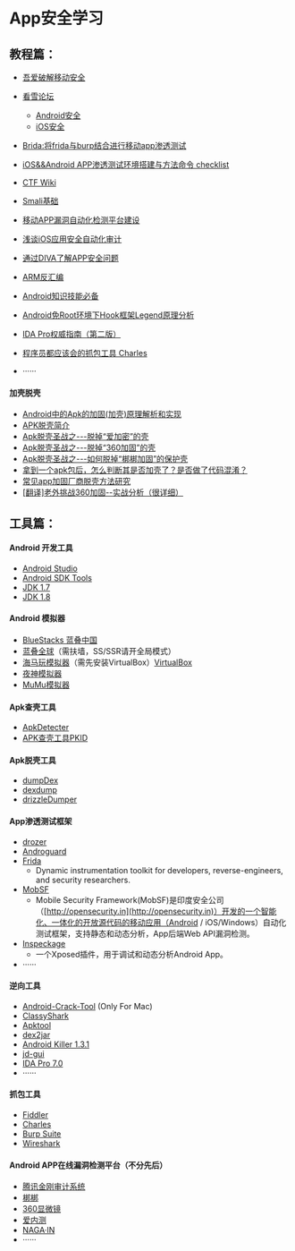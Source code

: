 # App安全学习

## 教程篇：

- [吾爱破解移动安全](https://www.52pojie.cn/thread-408645-1-1.html)


- [看雪论坛](https://bbs.pediy.com/)

    - [Android安全](https://bbs.pediy.com/forum-161.htm)
    - [iOS安全](https://bbs.pediy.com/forum-166.htm)


- [Brida:将frida与burp结合进行移动app渗透测试](http://www.4hou.com/penetration/6916.html)
- [iOS&&Android APP渗透测试环境搭建与方法命令 checklist](http://www.hackliu.com/?p=198)
- [CTF Wiki](https://ctf-wiki.github.io/ctf-wiki/android/basic_develop/basic_develop/)
- [Smali基础](https://ctf-wiki.github.io/ctf-wiki/android/basic_operating_mechanism/java_layer/smali/smali/)
- [移动APP漏洞自动化检测平台建设](https://security.tencent.com/index.php/blog/msg/109)
- [浅谈iOS应用安全自动化审计](https://security.tencent.com/index.php/blog/msg/105)
- [通过DIVA了解APP安全问题](http://www.mottoin.com/article/terminal/95379.html)
- [ARM反汇编](http://gslab.qq.com/portal.php?mod=view&aid=153)
- [Android知识技能必备](https://www.kancloud.cn/alex_wsc/android/344866)
- [Android免Root环境下Hook框架Legend原理分析](https://feicong.github.io/2017/02/12/legend/)
- [IDA Pro权威指南（第二版）](https://bbs.pediy.com/thread-194170.htm)
- [程序员都应该会的抓包工具 Charles](https://github.com/xiyouMc/PythonGuide/wiki/%E7%A8%8B%E5%BA%8F%E5%91%98%E9%83%BD%E5%BA%94%E8%AF%A5%E4%BC%9A%E7%9A%84%E6%8A%93%E5%8C%85%E5%B7%A5%E5%85%B7-Charles)
- ······

#### 加壳脱壳

- [Android中的Apk的加固(加壳)原理解析和实现](https://blog.csdn.net/jiangwei0910410003/article/details/48415225/)
- [APK脱壳简介](http://www.bigfog.info/2018/04/15/Apk%E8%84%B1%E5%A3%B3%E7%AE%80%E4%BB%8B/)
- [Apk脱壳圣战之---脱掉“爱加密”的壳](https://blog.csdn.net/jiangwei0910410003/article/details/51620236)
- [Apk脱壳圣战之---脱掉“360加固”的壳](https://blog.csdn.net/jiangwei0910410003/article/details/51769447)
- [Apk脱壳圣战之---如何脱掉“梆梆加固”的保护壳](https://blog.csdn.net/jiangwei0910410003/article/details/54409957)
- [拿到一个apk包后，怎么判断其是否加壳了？是否做了代码混淆？](https://www.zhihu.com/question/26438444)
- [常见app加固厂商脱壳方法研究](https://paper.seebug.org/44/)
- [[翻译]老外挑战360加固--实战分析（很详细）](https://bbs.pediy.com/thread-225561.htm)


##

## 工具篇：


#### Android 开发工具

- [Android Studio](https://developer.android.com/studio/#downloads)
- [Android SDK Tools](http://www.androiddevtools.cn/)
- [JDK 1.7](http://www.oracle.com/technetwork/java/javase/downloads/java-archive-downloads-javase7-521261.html)
- [JDK 1.8](http://www.oracle.com/technetwork/pt/java/javase/downloads/jdk8-downloads-2133151.html)


#### Android 模拟器

- [BlueStacks 蓝叠中国](http://www.bluestacks.cn/)
- [蓝叠全球](https://www.bluestacks.com/)（需扶墙，SS/SSR请开全局模式）
- [海马玩模拟器](http://droid4x.haimawan.com/)（需先安装VirtualBox）[VirtualBox](https://www.virtualbox.org/)
- [夜神模拟器](https://www.yeshen.com/)
- [MuMu模拟器](http://mumu.163.com/)


#### Apk查壳工具

- [ApkDetecter](https://github.com/Andy10101/ApkDetecter)
- [APK查壳工具PKID](https://xz.aliyun.com/t/2095)

#### Apk脱壳工具

- [dumpDex](https://github.com/WrBug/dumpDex)
- [dexdump](https://github.com/smartdone/dexdump)
- [drizzleDumper](https://github.com/DrizzleRisk/drizzleDumper)


#### App渗透测试框架 

- [drozer](https://github.com/mwrlabs/drozer)
- [Androguard](https://github.com/androguard/androguard)
- [Frida](https://github.com/frida/frida)
    - Dynamic instrumentation toolkit for developers, reverse-engineers, and security researchers.
- [MobSF](https://github.com/MobSF/Mobile-Security-Framework-MobSF)
    - Mobile Security Framework(MobSF)是印度安全公司（[http://opensecurity.in](http://opensecurity.in)）开发的一个智能化、一体化的开放源代码的移动应用（Android / iOS/Windows）自动化测试框架，支持静态和动态分析，App后端Web API漏洞检测。
- [Inspeckage](https://github.com/ac-pm/Inspeckage)
    - 一个Xposed插件，用于调试和动态分析Android App。 
- ······

#### 逆向工具

- [Android-Crack-Tool](https://github.com/Jermic/Android-Crack-Tool)   (Only For Mac)
- [ClassyShark](https://github.com/google/android-classyshark/)
- [Apktool](https://ibotpeaches.github.io/Apktool/)
- [dex2jar](https://github.com/pxb1988/dex2jar)
- [Android Killer 1.3.1](https://down.52pojie.cn/Tools/Android_Tools/AndroidKiller_v1.3.1.zip)
- [jd-gui](http://jd.benow.ca/)
- [IDA Pro 7.0](https://www.52pojie.cn/thread-675251-1-1.html)
- ······


#### 抓包工具

- [Fiddler](https://www.techspot.com/downloads/5461-fiddler.html)
- [Charles](https://www.charlesproxy.com/download/latest-release/)
- [Burp Suite](https://portswigger.net/burp) 
- [Wireshark](https://www.wireshark.org/#download)


#### Android APP在线漏洞检测平台（不分先后）

- [腾讯金刚审计系统](https://service.security.tencent.com/kingkong)
- [梆梆](https://dev.bangcle.com/)
- [360显微镜](http://appscan.360.cn/)
- [爱内测](http://www.ineice.com/)
- [NAGA·IN](http://www.ineice.com/)
- ······
